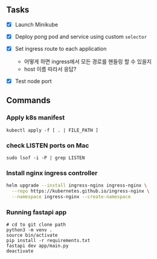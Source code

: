 ## Tasks
* [x] Launch Minikube
* [x] Deploy pong pod and service using custom `selector`
* [x] Set ingress route to each application
  * 어떻게 하면 ingress에서 모든 경로를 핸들링 할 수 있을지
  * host 이름 따라서 응답?
* [x] Test node port



## Commands
### Apply k8s manifest
```
kubectl apply -f [ . | FILE_PATH ]
```

### check LISTEN ports on Mac
`sudo lsof -i -P | grep LISTEN `

### Install nginx ingress controller
```sh
helm upgrade --install ingress-nginx ingress-nginx \
  --repo https://kubernetes.github.io/ingress-nginx \
  --namespace ingress-nginx --create-namespace
```

### Running fastapi app
```
# cd to git clone path
python3 -m venv .
source bin/activate
pip install -r requirements.txt
fastapi dev app/main.py
deactivate
```
